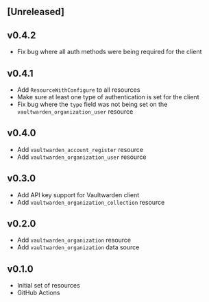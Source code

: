 ## [Unreleased]

## v0.4.2

* Fix bug where all auth methods were being required for the client

## v0.4.1

* Add `ResourceWithConfigure` to all resources
* Make sure at least one type of authentication is set for the client
* Fix bug where the `type` field was not being set on the `vaultwarden_organization_user` resource

## v0.4.0

* Add `vaultwarden_account_register` resource
* Add `vaultwarden_organization_user` resource 

## v0.3.0

* Add API key support for Vaultwarden client
* Add `vaultwarden_organization_collection` resource

## v0.2.0

* Add `vaultwarden_organization` resource
* Add `vaultwarden_organization` data source

## v0.1.0

* Initial set of resources
* GitHub Actions
